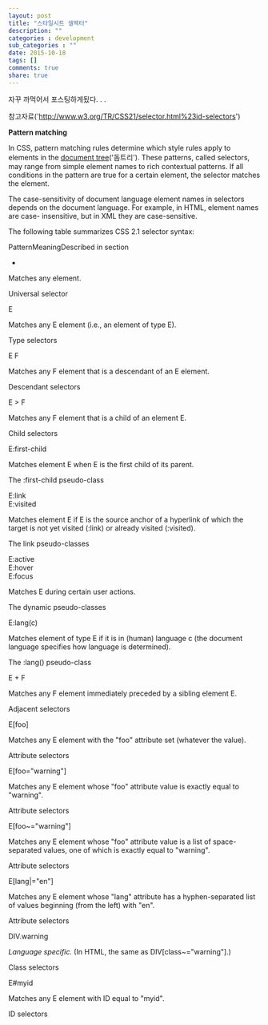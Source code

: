 ```yaml
---
layout: post
title: "스타일시트 셀렉터"
description: ""
categories : development
sub_categories : ""
date: 2015-10-18
tags: []
comments: true
share: true
---
```


  

자꾸 까먹어서 포스팅하게됬다. . .

참고자료('http://www.w3.org/TR/CSS21/selector.html%23id-selectors')

  

**Pattern matching**

In CSS, pattern matching rules determine which style rules apply to elements
in the [document
tree](http://www.w3.org/TR/CSS21/conform.html#doctree)('돔트리'). These patterns,
called selectors, may range from simple element names to rich contextual
patterns. If all conditions in the pattern are true for a certain element, the
selector matches the element.

  

The case-sensitivity of document language element names in selectors depends
on the document language. For example, in HTML, element names are case-
insensitive, but in XML they are case-sensitive.

  

The following table summarizes CSS 2.1 selector syntax:

PatternMeaningDescribed in section

*
Matches any element.

Universal selector

E

Matches any E element (i.e., an element of type E).

Type selectors

E F

Matches any F element that is a descendant of an E element.

Descendant selectors

E > F

Matches any F element that is a child of an element E.

Child selectors

E:first-child

Matches element E when E is the first child of its parent.

The :first-child pseudo-class

E:link  
E:visited

Matches element E if E is the source anchor of a hyperlink of which the target
is not yet visited (:link) or already visited (:visited).

The link pseudo-classes

E:active  
E:hover  
E:focus

Matches E during certain user actions.

The dynamic pseudo-classes

E:lang(c)

Matches element of type E if it is in (human) language c (the document
language specifies how language is determined).

The :lang() pseudo-class

E + F

Matches any F element immediately preceded by a sibling element E.

Adjacent selectors

E[foo]

Matches any E element with the "foo" attribute set (whatever the value).

Attribute selectors

E[foo="warning"]

Matches any E element whose "foo" attribute value is exactly equal to
"warning".

Attribute selectors

E[foo~="warning"]

Matches any E element whose "foo" attribute value is a list of space-separated
values, one of which is exactly equal to "warning".

Attribute selectors

E[lang|="en"]

Matches any E element whose "lang" attribute has a hyphen-separated list of
values beginning (from the left) with "en".

Attribute selectors

DIV.warning

_Language specific._ (In HTML, the same as DIV[class~="warning"].)

Class selectors

E#myid

Matches any E element with ID equal to "myid".

ID selectors

  

